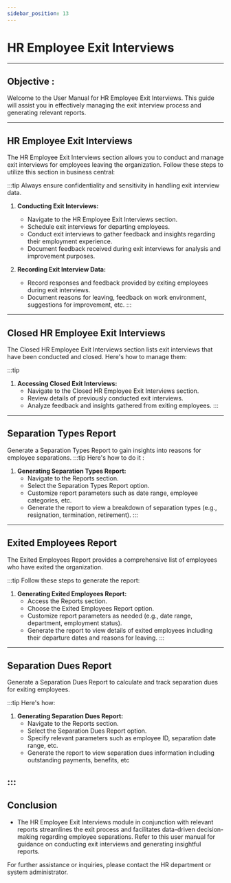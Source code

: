 ```yaml
---
sidebar_position: 13
---
```


# HR Employee Exit Interviews
---

<div class="customized-intro-container" id="introduction">
    <h2 class="employee-recruitment"> Objective : </h2>
    <p> 
    Welcome to the User Manual for HR Employee Exit Interviews. This guide will assist you in effectively managing the exit interview process and generating relevant reports.
    </p>
</div>

---

## HR Employee Exit Interviews

The HR Employee Exit Interviews section allows you to conduct and manage exit interviews for employees leaving the organization. Follow these steps to utilize this section in business central:

:::tip Always ensure confidentiality and sensitivity in handling exit interview data.


1. **Conducting Exit Interviews:**
   - Navigate to the HR Employee Exit Interviews section.
   - Schedule exit interviews for departing employees.
   - Conduct exit interviews to gather feedback and insights regarding their employment experience.
   - Document feedback received during exit interviews for analysis and improvement purposes.

2. **Recording Exit Interview Data:**
   - Record responses and feedback provided by exiting employees during exit interviews.
   - Document reasons for leaving, feedback on work environment, suggestions for improvement, etc.
:::

---


## Closed HR Employee Exit Interviews

The Closed HR Employee Exit Interviews section lists exit interviews that have been conducted and closed. Here's how to manage them:

:::tip

1. **Accessing Closed Exit Interviews:**
   - Navigate to the Closed HR Employee Exit Interviews section.
   - Review details of previously conducted exit interviews.
   - Analyze feedback and insights gathered from exiting employees.
:::

---

## Separation Types Report

Generate a Separation Types Report to gain insights into reasons for employee separations. 
:::tip Here's how to do it :

1. **Generating Separation Types Report:**
   - Navigate to the Reports section.
   - Select the Separation Types Report option.
   - Customize report parameters such as date range, employee categories, etc.
   - Generate the report to view a breakdown of separation types (e.g., resignation, termination, retirement).
:::

---

## Exited Employees Report

The Exited Employees Report provides a comprehensive list of employees who have exited the organization. 

:::tip Follow these steps to generate the report:

1. **Generating Exited Employees Report:**
   - Access the Reports section.
   - Choose the Exited Employees Report option.
   - Customize report parameters as needed (e.g., date range, department, employment status).
   - Generate the report to view details of exited employees including their departure dates and reasons for leaving.
:::

---

## Separation Dues Report

Generate a Separation Dues Report to calculate and track separation dues for exiting employees. 

:::tip Here's how:

1. **Generating Separation Dues Report:**
   - Navigate to the Reports section.
   - Select the Separation Dues Report option.
   - Specify relevant parameters such as employee ID, separation date range, etc.
   - Generate the report to view separation dues information including outstanding payments, benefits, etc

:::
---

## Conclusion

- The HR Employee Exit Interviews module in conjunction with relevant reports streamlines the exit process and facilitates data-driven decision-making regarding employee separations. Refer to this user manual for guidance on conducting exit interviews and generating insightful reports.

For further assistance or inquiries, please contact the HR department or system administrator.

